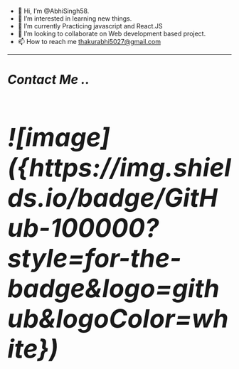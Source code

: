 - 👋 Hi, I’m @AbhiSingh58.
- 👀 I’m interested in learning new things.
- 🌱 I’m currently Practicing javascript and React.JS
- 💞️ I’m looking to collaborate on Web development based project.
- 📫 How to reach me thakurabhi5027@gmail.com

<!---
AbhiSingh58/AbhiSingh58 is a ✨ special ✨ repository because its `README.md` (this file) appears on your GitHub profile.
You can click the Preview link to take a look at your changes.
--->
<hr>

<h1><em>Contact Me .. <em><h1>
![image]({https://img.shields.io/badge/GitHub-100000?style=for-the-badge&logo=github&logoColor=white})

